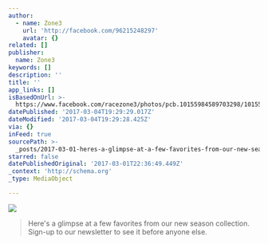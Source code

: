 ```yaml
---
author:
  - name: Zone3
    url: 'http://facebook.com/96215248297'
    avatar: {}
related: []
publisher:
  name: Zone3
keywords: []
description: ''
title: ''
app_links: []
isBasedOnUrl: >-
  https://www.facebook.com/racezone3/photos/pcb.10155984589703298/10155984581988298/?type=3&theater
datePublished: '2017-03-04T19:29:29.017Z'
dateModified: '2017-03-04T19:29:28.425Z'
via: {}
inFeed: true
sourcePath: >-
  _posts/2017-03-01-heres-a-glimpse-at-a-few-favorites-from-our-new-season-coll.md
starred: false
datePublishedOriginal: '2017-03-01T22:36:49.449Z'
_context: 'http://schema.org'
_type: MediaObject

---
```

![](https://the-grid-user-content.s3-us-west-2.amazonaws.com/d2bc927a-52e6-494d-baab-b20a6c4b4194.jpg)

> Here's a glimpse at a few favorites from our new season collection. Sign-up to our newsletter to see it before anyone else.
